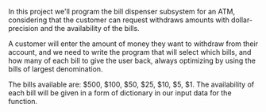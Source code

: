 In this project we'll program the bill dispenser subsystem for an ATM, considering that the customer can request withdraws amounts with dollar-precision and the availability of the bills.

A customer will enter the amount of money they want to withdraw from their account, and we need to write the program that will select which bills, 
and how many of each bill to give the user back, always optimizing by using the bills of largest denomination.

The bills available are: $500, $100, $50, $25, $10, $5, $1.
The availability of each bill will be given in a form of dictionary in our input data for the function.

